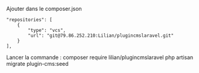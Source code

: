 Ajouter dans le composer.json 

    "repositories": [
        {
            "type": "vcs",
            "url": "git@79.86.252.210:Lilian/plugincmslaravel.git"
        }
    ],

Lancer la commande : 
composer require lilian/plugincmslaravel
php artisan migrate
plugin-cms:seed
